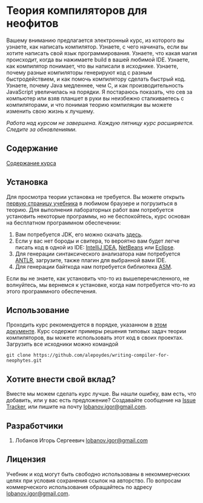 # Теория компиляторов для неофитов

Вашему вниманию предлагается электронный курс, из которого вы узнаете, как
написать компилятор.  Узнаете, с чего начинать, если вы хотите написать свой
язык программирования.  Узнаете, что какая магия происходит, когда вы нажимаете
build в вашей любимой IDE.  Узнаете, как компилятор понимает, что вы написали в
исходнике.  Узнаете, почему разные компиляторы генерируют код с разным
быстродействием, и как помочь компилятору сделать быстрый код.  Узнаете, почему
Java медленнее, чем C, и как производительность JavaScript увеличилась на
порядки.  Я постараюсь показать, что сев за компьютер или взяв планшет в руки
вы неизбежно сталкиваетесь с компиляторами, и что понимая теорию компиляции вы
можете изменить свою жизнь к лучшему.

*Работа над курсом не завершена. Каждую пятницу курс расширяется. Следите за
обновлениями.*

## Содержание

[Содержание курса](tutorial/content.md)

## Установка

Для просмотра теории установка не требуется.  Вы можете открыть
[первую страницу учебника](tutorial/introduction.md) в любимом браузере и
погрузиться в теорию.  Для выполнения лабораторных работ вам потребуется
установить некоторые программы, но не беспокойтесь, курс основан на бесплатном
программном обеспечении:

1. Вам потребуется JDK, его можно скачать [здесь](http://www.oracle.com/technetwork/java/javase/downloads/index.html).
1. Если у вас нет бороды и свитера, то вероятно вам будет легче писать код в одной из IDE:
   [IntelliJ IDEA](http://www.jetbrains.com/idea/download),
   [NetBeans](https://netbeans.org/features/index.html) или
   [Eclipse](https://eclipse.org/downloads/).
1. Для генерации синтаксического анализатора нам потребуется [ANTLR](http://www.antlr.org/download.html),
   загрузите, также плагин для выбранной вами IDE.
1. Для генерации байткода нам потребуется библиотека [ASM](http://asm.ow2.org/).

Если вы не знаете, как установить что-то из вышеперечисленного, не волнуйтесь,
мы вернемся к установке, когда нам потребуется что-то из этого программного
обеспечения.

## Использование

Проходить курс рекомендуется в порядке, указанном в [этом документе](tutorial/howto).
Курс содержит примеры решения типовых задач теории компиляторов, вы можете
использовать этот код в своих проектах.  Загрузить все исходники можно командой

```
git clone https://github.com/alepoydes/writing-compiler-for-neophytes.git
```

## Хотите внести свой вклад?

Вместе мы можем сделать курс лучше.
Вы нашли ошибку, вам есть, что добавить, или у вас есть предложение?
Создавайте сообщение на [Issue Tracker](https://github.com/alepoydes/writing-compiler-for-neophytes/issues),
или пишите на почту <lobanov.igor@gmail.com>.

## Разработчики

1. Лобанов Игорь Сергеевич <lobanov.igor@gmail.com>

## Лицензия

Учебник и код могут быть свободно использованы в некоммерческих целях при
условия сохранения ссылок на авторство.  По вопросам коммерческого
использования обращайтесь по адресу <lobanov.igor@gmail.com>.
